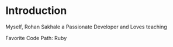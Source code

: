 # Introduction

Myself, Rohan Sakhale a Passionate Developer and Loves teaching

Favorite Code Path: Ruby
